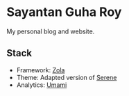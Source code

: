# Sayantan Guha Roy

My personal blog and website.

## Stack

* Framework: [Zola](https://www.getzola.org/)
* Theme: Adapted version of [Serene](https://github.com/isunjn/serene)
* Analytics: [Umami](https://umami.is/)
